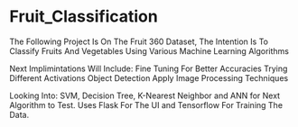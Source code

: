 # Fruit_Classification
The Following Project Is On The Fruit 360 Dataset, The Intention Is To Classify Fruits And Vegetables Using Various Machine Learning Algorithms

Next Implimintations Will Include:
  Fine Tuning For Better Accuracies
  Trying Different Activations
  Object Detection
  Apply Image Processing Techniques

Looking Into: SVM, Decision Tree, K-Nearest Neighbor and ANN for Next Algorithm to Test.
Uses Flask For The UI and Tensorflow For Training The Data.
